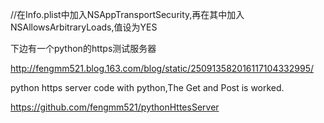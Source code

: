 
//在Info.plist中加入NSAppTransportSecurity,再在其中加入NSAllowsArbitraryLoads,值设为YES

下边有一个python的https测试服务器

http://fengmm521.blog.163.com/blog/static/250913582016117104332995/

python https server code with python,The Get and Post is worked.

https://github.com/fengmm521/pythonHttesServer


